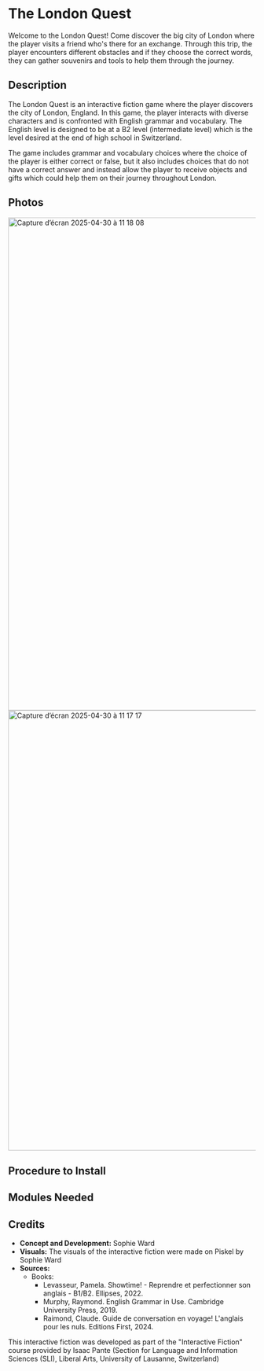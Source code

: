 # The London Quest
Welcome to the London Quest! Come discover the big city of London where the player visits a friend who's there for an exchange. Through this trip, the player encounters different obstacles and if they choose the correct words, they can gather souvenirs and tools to help them through the journey.

## Description
The London Quest is an interactive fiction game where the player discovers the city of London, England. In this game, the player interacts with diverse characters and is confronted with English grammar and vocabulary. The English level is designed to be at a B2 level (intermediate level) which is the level desired at the end of high school in Switzerland.

The game includes grammar and vocabulary choices where the choice of the player is either correct or false, but it also includes choices that do not have a correct answer and instead allow the player to receive objects and gifts which could help them on their journey throughout London.

## Photos
<img width="1003" alt="Capture d’écran 2025-04-30 à 11 18 08" src="https://github.com/user-attachments/assets/53a214f5-f94e-4c86-8cd7-c33091a8d6a3" />

<img width="896" alt="Capture d’écran 2025-04-30 à 11 17 17" src="https://github.com/user-attachments/assets/6fa228b1-f5b7-4ee6-bced-0225194661bb" />

## Procedure to Install

## Modules Needed 

## Credits
- **Concept and Development:** Sophie Ward
- **Visuals:** The visuals of the interactive fiction were made on Piskel by Sophie Ward
- **Sources:**
  - Books:
    - Levasseur, Pamela. Showtime! - Reprendre et perfectionner son anglais - B1/B2. Ellipses, 2022.
    - Murphy, Raymond. English Grammar in Use. Cambridge University Press, 2019.
    - Raimond, Claude. Guide de conversation en voyage! L'anglais pour les nuls. Editions First, 2024.

This interactive fiction was developed as part of the "Interactive Fiction" course provided by Isaac Pante (Section for Language and Information Sciences (SLI), Liberal Arts, University of Lausanne, Switzerland)
